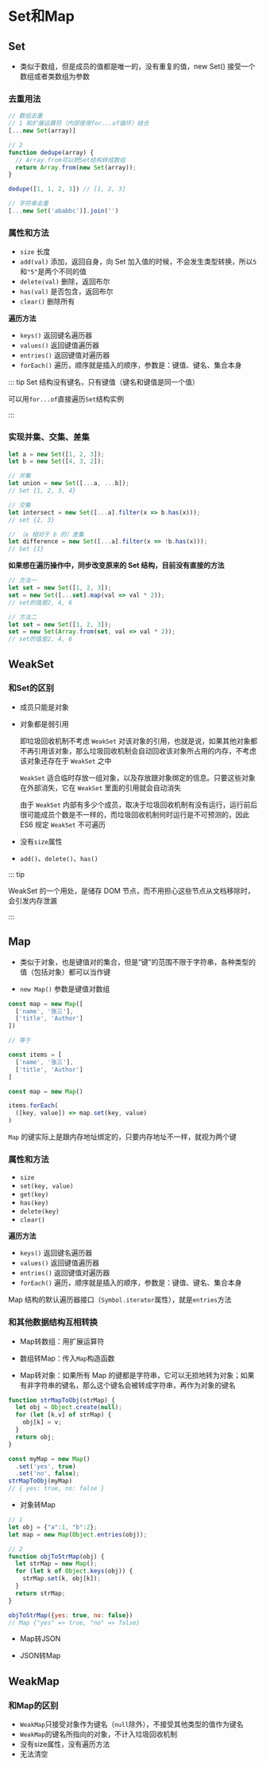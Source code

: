 # Set和Map

## Set

- 类似于数组，但是成员的值都是唯一的，没有重复的值，new Set() 接受一个数组或者类数组为参数

### 去重用法

```javascript
// 数组去重
// 1 和扩展运算符（内部使用for...of循环）结合
[...new Set(array)]

// 2
function dedupe(array) {
  // Array.from可以把Set结构转成数组
  return Array.from(new Set(array));
}

dedupe([1, 1, 2, 3]) // [1, 2, 3]

// 字符串去重
[...new Set('ababbc')].join('')
```

### 属性和方法

- `size`  长度
- `add(val)`  添加，返回自身，向 Set 加入值的时候，不会发生类型转换，所以`5`和`"5"`是两个不同的值
- `delete(val)` 删除，返回布尔
- `has(val)` 是否包含，返回布尔
- `clear()` 删除所有

**遍历方法**

- `keys()`  返回键名遍历器
- `values()`  返回键值遍历器
- `entries()`  返回键值对遍历器
- `forEach()`  遍历，顺序就是插入的顺序，参数是：键值、键名、集合本身

::: tip
Set 结构没有键名，只有键值（键名和键值是同一个值）

可以用`for...of`直接遍历`Set`结构实例

:::

### 实现并集、交集、差集

```javascript
let a = new Set([1, 2, 3]);
let b = new Set([4, 3, 2]);

// 并集
let union = new Set([...a, ...b]);
// Set {1, 2, 3, 4}

// 交集
let intersect = new Set([...a].filter(x => b.has(x)));
// set {2, 3}

// （a 相对于 b 的）差集
let difference = new Set([...a].filter(x => !b.has(x)));
// Set {1}
```

**如果想在遍历操作中，同步改变原来的 Set 结构，目前没有直接的方法**

```javascript
// 方法一
let set = new Set([1, 2, 3]);
set = new Set([...set].map(val => val * 2));
// set的值是2, 4, 6

// 方法二
let set = new Set([1, 2, 3]);
set = new Set(Array.from(set, val => val * 2));
// set的值是2, 4, 6
```

## WeakSet 

### 和Set的区别

- 成员只能是对象

- 对象都是弱引用

  即垃圾回收机制不考虑 `WeakSet` 对该对象的引用，也就是说，如果其他对象都不再引用该对象，那么垃圾回收机制会自动回收该对象所占用的内存，不考虑该对象还存在于 `WeakSet` 之中

  `WeakSet` 适合临时存放一组对象，以及存放跟对象绑定的信息。只要这些对象在外部消失，它在 `WeakSet` 里面的引用就会自动消失

  由于 `WeakSet` 内部有多少个成员，取决于垃圾回收机制有没有运行，运行前后很可能成员个数是不一样的，而垃圾回收机制何时运行是不可预测的，因此 ES6 规定 `WeakSet` 不可遍历

- 没有`size`属性
- `add()`、`delete()`、`has()`

::: tip

WeakSet 的一个用处，是储存 DOM 节点，而不用担心这些节点从文档移除时，会引发内存泄漏

:::

## Map

- 类似于对象，也是键值对的集合，但是“键”的范围不限于字符串，各种类型的值（包括对象）都可以当作键

- `new Map()` 参数是键值对数组

```javascript
const map = new Map([
  ['name', '张三'],
  ['title', 'Author']
])

// 等于

const items = [
  ['name', '张三'],
  ['title', 'Author']
]

const map = new Map()

items.forEach(
  ([key, value]) => map.set(key, value)
)
```

`Map` 的键实际上是跟内存地址绑定的，只要内存地址不一样，就视为两个键

### 属性和方法

- `size`
- `set(key, value)`
- `get(key)`
- `has(key)`
- `delete(key)`
- `clear()`

**遍历方法**

- `keys()`  返回键名遍历器
- `values()`  返回键值遍历器
- `entries()`  返回键值对遍历器
- `forEach()`  遍历，顺序就是插入的顺序，参数是：键值、键名、集合本身



 Map 结构的默认遍历器接口（`Symbol.iterator`属性），就是`entries`方法



### 和其他数据结构互相转换

- Map转数组：用扩展运算符

- 数组转Map：传入`Map`构造函数

- Map转对象：如果所有 Map 的键都是字符串，它可以无损地转为对象；如果有非字符串的键名，那么这个键名会被转成字符串，再作为对象的键名

```javascript
function strMapToObj(strMap) {
  let obj = Object.create(null);
  for (let [k,v] of strMap) {
    obj[k] = v;
  }
  return obj;
}

const myMap = new Map()
  .set('yes', true)
  .set('no', false);
strMapToObj(myMap)
// { yes: true, no: false }
```

- 对象转Map

```javascript
// 1
let obj = {"a":1, "b":2};
let map = new Map(Object.entries(obj));

// 2
function objToStrMap(obj) {
  let strMap = new Map();
  for (let k of Object.keys(obj)) {
    strMap.set(k, obj[k]);
  }
  return strMap;
}

objToStrMap({yes: true, no: false})
// Map {"yes" => true, "no" => false}
```

- Map转JSON

- JSON转Map



## WeakMap

### 和Map的区别

- `WeakMap`只接受对象作为键名（`null`除外），不接受其他类型的值作为键名
- `WeakMap`的键名所指向的对象，不计入垃圾回收机制
- 没有size属性，没有遍历方法
- 无法清空
